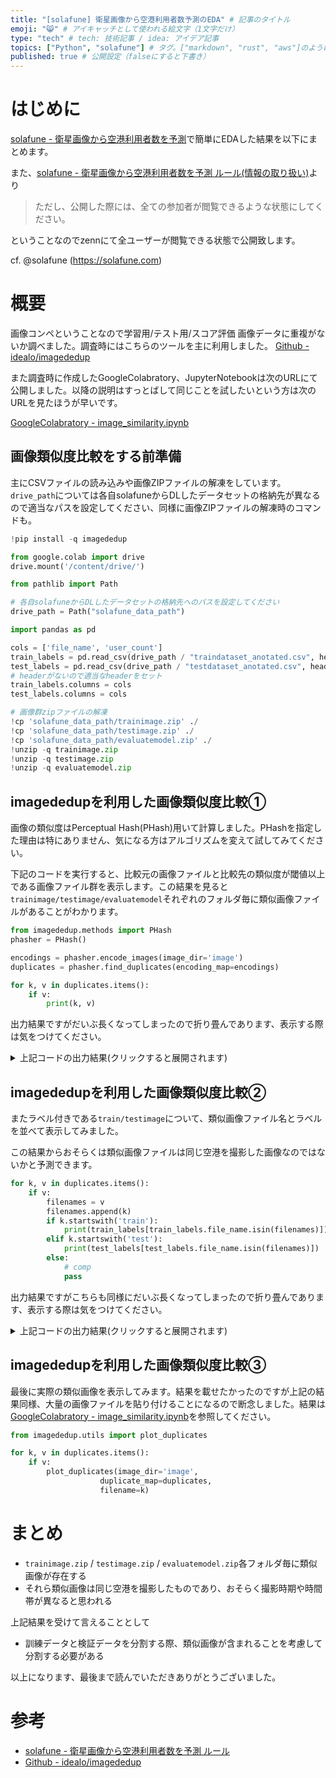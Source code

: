 ```yaml
---
title: "[solafune] 衛星画像から空港利用者数予測のEDA" # 記事のタイトル
emoji: "😸" # アイキャッチとして使われる絵文字（1文字だけ）
type: "tech" # tech: 技術記事 / idea: アイデア記事
topics: ["Python", "solafune"] # タグ。["markdown", "rust", "aws"]のように指定する
published: true # 公開設定（falseにすると下書き）
---
```


# はじめに
[solafune - 衛星画像から空港利用者数を予測](https://solafune.com/#/competitions/ea90cba4-3e01-42df-9516-9ac0d7a44204)で簡単にEDAした結果を以下にまとめます。

また、[solafune - 衛星画像から空港利用者数を予測 ルール(情報の取り扱い)](https://solafune.com/#/competitions/ea90cba4-3e01-42df-9516-9ac0d7a44204)より

> ただし、公開した際には、全ての参加者が閲覧できるような状態にしてください。

ということなのでzennにて全ユーザーが閲覧できる状態で公開致します。

cf. @solafune (https://solafune.com)

# 概要
画像コンペということなので学習用/テスト用/スコア評価 画像データに重複がないか調べました。調査時にはこちらのツールを主に利用しました。
[Github - idealo/imagededup](https://github.com/idealo/imagededup)

また調査時に作成したGoogleColabratory、JupyterNotebookは次のURLにて公開しました。以降の説明はすっとばして同じことを試したいという方は次のURLを見たほうが早いです。

[GoogleColabratory - image_similarity.ipynb](https://colab.research.google.com/drive/1EJnYEzrhX4ctc1kWlXm_xWRz3FxlnzhJ?usp=sharing)

## 画像類似度比較をする前準備

主にCSVファイルの読み込みや画像ZIPファイルの解凍をしています。`drive_path`については各自solafuneからDLしたデータセットの格納先が異なるので適当なパスを設定してください、同様に画像ZIPファイルの解凍時のコマンドも。

```python
!pip install -q imagededup

from google.colab import drive
drive.mount('/content/drive/')

from pathlib import Path

# 各自solafuneからDLしたデータセットの格納先へのパスを設定してください
drive_path = Path("solafune_data_path")

import pandas as pd

cols = ['file_name', 'user_count']
train_labels = pd.read_csv(drive_path / "traindataset_anotated.csv", header=None)
test_labels = pd.read_csv(drive_path / "testdataset_anotated.csv", header=None)
# headerがないので適当なheaderをセット
train_labels.columns = cols
test_labels.columns = cols

# 画像群zipファイルの解凍
!cp 'solafune_data_path/trainimage.zip' ./
!cp 'solafune_data_path/testimage.zip' ./
!cp 'solafune_data_path/evaluatemodel.zip' ./
!unzip -q trainimage.zip
!unzip -q testimage.zip
!unzip -q evaluatemodel.zip
```

## imagededupを利用した画像類似度比較①
画像の類似度はPerceptual Hash(PHash)用いて計算しました。PHashを指定した理由は特にありません、気になる方はアルゴリズムを変えて試してみてください。

下記のコードを実行すると、比較元の画像ファイルと比較先の類似度が閾値以上である画像ファイル群を表示します。この結果を見ると`trainimage/testimage/evaluatemodel`それぞれのフォルダ毎に類似画像ファイルがあることがわかります。

```python
from imagededup.methods import PHash
phasher = PHash()

encodings = phasher.encode_images(image_dir='image')
duplicates = phasher.find_duplicates(encoding_map=encodings)

for k, v in duplicates.items():
    if v:
        print(k, v)
```

出力結果ですがだいぶ長くなってしまったので折り畳んであります、表示する際は気をつけてください。

<details><summary>上記コードの出力結果(クリックすると展開されます)</summary><div>

```
train_14.jpg ['train_11.jpg', 'train_13.jpg', 'train_15.jpg', 'train_10.jpg', 'train_12.jpg']
train_38.jpg ['train_36.jpg', 'train_40.jpg', 'train_37.jpg', 'train_39.jpg']
comp_50.jpg ['comp_53.jpg', 'comp_48.jpg', 'comp_49.jpg']
train_27.jpg ['train_26.jpg', 'train_25.jpg']
comp_53.jpg ['comp_50.jpg', 'comp_48.jpg', 'comp_49.jpg']
comp_48.jpg ['comp_49.jpg', 'comp_53.jpg', 'comp_50.jpg', 'comp_51.jpg', 'comp_52.jpg']
comp_57.jpg ['comp_55.jpg']
test_10.jpg ['test_9.jpg']
train_23.jpg ['train_24.jpg', 'train_20.jpg', 'train_21.jpg', 'train_22.jpg']
comp_37.jpg ['comp_38.jpg']
train_52.jpg ['train_53.jpg', 'train_51.jpg']
train_57.jpg ['train_55.jpg']
train_8.jpg ['train_7.jpg', 'train_9.jpg', 'train_5.jpg']
train_15.jpg ['train_10.jpg', 'train_12.jpg', 'train_14.jpg', 'train_13.jpg', 'train_11.jpg']
test_14.jpg ['test_17.jpg']
train_50.jpg ['train_47.jpg', 'train_48.jpg']
comp_8.jpg ['comp_9.jpg', 'comp_7.jpg']
comp_38.jpg ['comp_37.jpg']
comp_17.jpg ['comp_18.jpg']
train_2.jpg ['train_0.jpg']
comp_10.jpg ['comp_15.jpg', 'comp_12.jpg', 'comp_13.jpg', 'comp_14.jpg', 'comp_11.jpg']
train_40.jpg ['train_38.jpg']
comp_9.jpg ['comp_8.jpg', 'comp_7.jpg']
train_37.jpg ['train_38.jpg']
comp_55.jpg ['comp_57.jpg', 'comp_56.jpg']
train_21.jpg ['train_23.jpg', 'train_24.jpg', 'train_22.jpg', 'train_20.jpg']
comp_18.jpg ['comp_17.jpg']
test_4.jpg ['test_1.jpg', 'test_2.jpg']
train_44.jpg ['train_46.jpg']
train_25.jpg ['train_26.jpg', 'train_27.jpg']
train_19.jpg ['train_18.jpg', 'train_17.jpg', 'train_16.jpg']
train_24.jpg ['train_23.jpg', 'train_20.jpg', 'train_21.jpg', 'train_22.jpg']
comp_51.jpg ['comp_52.jpg', 'comp_48.jpg', 'comp_49.jpg']
test_7.jpg ['test_6.jpg', 'test_5.jpg']
train_5.jpg ['train_8.jpg', 'train_7.jpg']
comp_24.jpg ['comp_21.jpg', 'comp_26.jpg']
train_48.jpg ['train_50.jpg']
train_53.jpg ['train_52.jpg', 'train_51.jpg']
comp_4.jpg ['comp_6.jpg', 'comp_5.jpg']
comp_15.jpg ['comp_14.jpg', 'comp_10.jpg', 'comp_13.jpg', 'comp_11.jpg', 'comp_12.jpg']
train_39.jpg ['train_38.jpg', 'train_36.jpg']
train_46.jpg ['train_45.jpg', 'train_44.jpg']
comp_49.jpg ['comp_48.jpg', 'comp_50.jpg', 'comp_53.jpg', 'comp_52.jpg', 'comp_51.jpg']
train_13.jpg ['train_11.jpg', 'train_14.jpg', 'train_15.jpg', 'train_10.jpg', 'train_12.jpg']
comp_3.jpg ['comp_2.jpg', 'comp_1.jpg', 'comp_0.jpg']
test_2.jpg ['test_4.jpg']
train_26.jpg ['train_27.jpg', 'train_25.jpg']
comp_26.jpg ['comp_24.jpg']
train_47.jpg ['train_50.jpg']
train_10.jpg ['train_12.jpg', 'train_15.jpg', 'train_14.jpg', 'train_13.jpg', 'train_11.jpg']
comp_21.jpg ['comp_24.jpg', 'comp_25.jpg']
train_22.jpg ['train_23.jpg', 'train_21.jpg', 'train_24.jpg', 'train_20.jpg']
comp_2.jpg ['comp_3.jpg', 'comp_1.jpg', 'comp_0.jpg']
train_36.jpg ['train_38.jpg', 'train_39.jpg']
comp_6.jpg ['comp_4.jpg', 'comp_5.jpg']
train_18.jpg ['train_17.jpg', 'train_19.jpg', 'train_16.jpg']
test_5.jpg ['test_6.jpg', 'test_7.jpg']
comp_11.jpg ['comp_12.jpg', 'comp_15.jpg', 'comp_14.jpg', 'comp_13.jpg', 'comp_10.jpg']
train_11.jpg ['train_14.jpg', 'train_13.jpg', 'train_15.jpg', 'train_10.jpg', 'train_12.jpg']
train_4.jpg ['train_0.jpg']
train_7.jpg ['train_8.jpg', 'train_9.jpg', 'train_5.jpg']
comp_12.jpg ['comp_10.jpg', 'comp_11.jpg', 'comp_14.jpg', 'comp_15.jpg', 'comp_13.jpg']
train_20.jpg ['train_23.jpg', 'train_24.jpg', 'train_21.jpg', 'train_22.jpg']
comp_14.jpg ['comp_15.jpg', 'comp_13.jpg', 'comp_12.jpg', 'comp_10.jpg', 'comp_11.jpg']
comp_13.jpg ['comp_14.jpg', 'comp_10.jpg', 'comp_15.jpg', 'comp_11.jpg', 'comp_12.jpg']
train_17.jpg ['train_18.jpg', 'train_19.jpg', 'train_16.jpg']
train_55.jpg ['train_57.jpg']
comp_56.jpg ['comp_55.jpg']
test_6.jpg ['test_7.jpg', 'test_5.jpg']
comp_0.jpg ['comp_3.jpg', 'comp_2.jpg']
train_12.jpg ['train_10.jpg', 'train_15.jpg', 'train_14.jpg', 'train_11.jpg', 'train_13.jpg']
comp_25.jpg ['comp_21.jpg']
train_0.jpg ['train_2.jpg', 'train_4.jpg']
test_17.jpg ['test_14.jpg', 'test_15.jpg']
test_15.jpg ['test_17.jpg']
train_45.jpg ['train_46.jpg']
comp_5.jpg ['comp_4.jpg', 'comp_6.jpg']
comp_52.jpg ['comp_51.jpg', 'comp_49.jpg', 'comp_48.jpg']
test_1.jpg ['test_4.jpg']
comp_1.jpg ['comp_2.jpg', 'comp_3.jpg']
train_16.jpg ['train_19.jpg', 'train_18.jpg', 'train_17.jpg']
train_9.jpg ['train_8.jpg', 'train_7.jpg']
train_51.jpg ['train_52.jpg', 'train_53.jpg']
test_9.jpg ['test_10.jpg']
comp_7.jpg ['comp_8.jpg', 'comp_9.jpg']
```

</div></details>

## imagededupを利用した画像類似度比較②

またラベル付きである`train/testimage`について、類似画像ファイル名とラベルを並べて表示してみました。

この結果からおそらくは類似画像ファイルは同じ空港を撮影した画像なのではないかと予測できます。

```python
for k, v in duplicates.items():
    if v:
        filenames = v
        filenames.append(k)
        if k.startswith('train'):
            print(train_labels[train_labels.file_name.isin(filenames)])
        elif k.startswith('test'):
            print(test_labels[test_labels.file_name.isin(filenames)])
        else:
            # comp
            pass
```

出力結果ですがこちらも同様にだいぶ長くなってしまったので折り畳んであります、表示する際は気をつけてください。

<details><summary>上記コードの出力結果(クリックすると展開されます)</summary><div>

```
   file_name  user_count
10  train_10.jpg      909512
11  train_11.jpg      900021
12  train_12.jpg      872088
13  train_13.jpg      787645
14  train_14.jpg      795973
15  train_15.jpg      743852
       file_name  user_count
36  train_36.jpg      884467
37  train_37.jpg      870028
38  train_38.jpg      830431
39  train_39.jpg      758354
40  train_40.jpg      808441
       file_name  user_count
25  train_25.jpg      152164
26  train_26.jpg      124207
27  train_27.jpg      124207
      file_name  user_count
9    test_9.jpg     2366077
10  test_10.jpg     2381354
       file_name  user_count
20  train_20.jpg     2541446
21  train_21.jpg     2466061
22  train_22.jpg     2411634
23  train_23.jpg     2068766
24  train_24.jpg     2117984
       file_name  user_count
51  train_51.jpg     2964163
52  train_52.jpg     2706397
53  train_53.jpg     2330076
       file_name  user_count
55  train_55.jpg     2826277
57  train_57.jpg     1717102
     file_name  user_count
5  train_5.jpg     1497688
7  train_7.jpg     1335911
8  train_8.jpg     1193869
9  train_9.jpg     1273146
       file_name  user_count
10  train_10.jpg      909512
11  train_11.jpg      900021
12  train_12.jpg      872088
13  train_13.jpg      787645
14  train_14.jpg      795973
15  train_15.jpg      743852
      file_name  user_count
14  test_14.jpg    11617797
17  test_17.jpg     8636108
       file_name  user_count
47  train_47.jpg     1242760
48  train_48.jpg     1095224
50  train_50.jpg      941877
     file_name  user_count
0  train_0.jpg     3137184
2  train_2.jpg     3107076
       file_name  user_count
38  train_38.jpg      830431
40  train_40.jpg      808441
       file_name  user_count
37  train_37.jpg      870028
38  train_38.jpg      830431
       file_name  user_count
20  train_20.jpg     2541446
21  train_21.jpg     2466061
22  train_22.jpg     2411634
23  train_23.jpg     2068766
24  train_24.jpg     2117984
    file_name  user_count
1  test_1.jpg     5596210
2  test_2.jpg     5539453
4  test_4.jpg     4461208
       file_name  user_count
44  train_44.jpg      847546
46  train_46.jpg      692259
       file_name  user_count
25  train_25.jpg      152164
26  train_26.jpg      124207
27  train_27.jpg      124207
       file_name  user_count
16  train_16.jpg    66823414
17  train_17.jpg    61934302
18  train_18.jpg    64211074
19  train_19.jpg    62598351
       file_name  user_count
20  train_20.jpg     2541446
21  train_21.jpg     2466061
22  train_22.jpg     2411634
23  train_23.jpg     2068766
24  train_24.jpg     2117984
    file_name  user_count
5  test_5.jpg    17656262
6  test_6.jpg    16537566
7  test_7.jpg    16748180
     file_name  user_count
5  train_5.jpg     1497688
7  train_7.jpg     1335911
8  train_8.jpg     1193869
       file_name  user_count
48  train_48.jpg     1095224
50  train_50.jpg      941877
       file_name  user_count
51  train_51.jpg     2964163
52  train_52.jpg     2706397
53  train_53.jpg     2330076
       file_name  user_count
36  train_36.jpg      884467
38  train_38.jpg      830431
39  train_39.jpg      758354
       file_name  user_count
44  train_44.jpg      847546
45  train_45.jpg      782770
46  train_46.jpg      692259
       file_name  user_count
10  train_10.jpg      909512
11  train_11.jpg      900021
12  train_12.jpg      872088
13  train_13.jpg      787645
14  train_14.jpg      795973
15  train_15.jpg      743852
    file_name  user_count
2  test_2.jpg     5539453
4  test_4.jpg     4461208
       file_name  user_count
25  train_25.jpg      152164
26  train_26.jpg      124207
27  train_27.jpg      124207
       file_name  user_count
47  train_47.jpg     1242760
50  train_50.jpg      941877
       file_name  user_count
10  train_10.jpg      909512
11  train_11.jpg      900021
12  train_12.jpg      872088
13  train_13.jpg      787645
14  train_14.jpg      795973
15  train_15.jpg      743852
       file_name  user_count
20  train_20.jpg     2541446
21  train_21.jpg     2466061
22  train_22.jpg     2411634
23  train_23.jpg     2068766
24  train_24.jpg     2117984
       file_name  user_count
36  train_36.jpg      884467
38  train_38.jpg      830431
39  train_39.jpg      758354
       file_name  user_count
16  train_16.jpg    66823414
17  train_17.jpg    61934302
18  train_18.jpg    64211074
19  train_19.jpg    62598351
    file_name  user_count
5  test_5.jpg    17656262
6  test_6.jpg    16537566
7  test_7.jpg    16748180
       file_name  user_count
10  train_10.jpg      909512
11  train_11.jpg      900021
12  train_12.jpg      872088
13  train_13.jpg      787645
14  train_14.jpg      795973
15  train_15.jpg      743852
     file_name  user_count
0  train_0.jpg     3137184
4  train_4.jpg     2816245
     file_name  user_count
5  train_5.jpg     1497688
7  train_7.jpg     1335911
8  train_8.jpg     1193869
9  train_9.jpg     1273146
       file_name  user_count
20  train_20.jpg     2541446
21  train_21.jpg     2466061
22  train_22.jpg     2411634
23  train_23.jpg     2068766
24  train_24.jpg     2117984
       file_name  user_count
16  train_16.jpg    66823414
17  train_17.jpg    61934302
18  train_18.jpg    64211074
19  train_19.jpg    62598351
       file_name  user_count
55  train_55.jpg     2826277
57  train_57.jpg     1717102
    file_name  user_count
5  test_5.jpg    17656262
6  test_6.jpg    16537566
7  test_7.jpg    16748180
       file_name  user_count
10  train_10.jpg      909512
11  train_11.jpg      900021
12  train_12.jpg      872088
13  train_13.jpg      787645
14  train_14.jpg      795973
15  train_15.jpg      743852
     file_name  user_count
0  train_0.jpg     3137184
2  train_2.jpg     3107076
4  train_4.jpg     2816245
      file_name  user_count
14  test_14.jpg    11617797
15  test_15.jpg    10994749
17  test_17.jpg     8636108
      file_name  user_count
15  test_15.jpg    10994749
17  test_17.jpg     8636108
       file_name  user_count
45  train_45.jpg      782770
46  train_46.jpg      692259
    file_name  user_count
1  test_1.jpg     5596210
4  test_4.jpg     4461208
       file_name  user_count
16  train_16.jpg    66823414
17  train_17.jpg    61934302
18  train_18.jpg    64211074
19  train_19.jpg    62598351
     file_name  user_count
7  train_7.jpg     1335911
8  train_8.jpg     1193869
9  train_9.jpg     1273146
       file_name  user_count
51  train_51.jpg     2964163
52  train_52.jpg     2706397
53  train_53.jpg     2330076
      file_name  user_count
9    test_9.jpg     2366077
10  test_10.jpg     2381354
```

</div></details>

## imagededupを利用した画像類似度比較③

最後に実際の類似画像を表示してみます。結果を載せたかったのですが上記の結果同様、大量の画像ファイルを貼り付けることになるので断念しました。結果は[GoogleColabratory - image_similarity.ipynb](https://colab.research.google.com/drive/1EJnYEzrhX4ctc1kWlXm_xWRz3FxlnzhJ?usp=sharing)を参照してください。

```python
from imagededup.utils import plot_duplicates

for k, v in duplicates.items():
    if v:
        plot_duplicates(image_dir='image', 
                    duplicate_map=duplicates, 
                    filename=k)
```

# まとめ
- `trainimage.zip` / `testimage.zip` / `evaluatemodel.zip`各フォルダ毎に類似画像が存在する
- それら類似画像は同じ空港を撮影したものであり、おそらく撮影時期や時間帯が異なると思われる

上記結果を受けて言えることとして
- 訓練データと検証データを分割する際、類似画像が含まれることを考慮して分割する必要がある

以上になります、最後まで読んでいただきありがとうございました。

# 参考
- [solafune - 衛星画像から空港利用者数を予測 ルール](https://solafune.com/#/competitions/ea90cba4-3e01-42df-9516-9ac0d7a44204)
- [Github - idealo/imagededup](https://github.com/idealo/imagededup)
